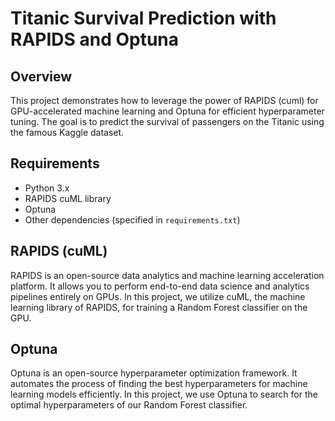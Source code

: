 # Titanic Survival Prediction with RAPIDS and Optuna
 


## Overview

This project demonstrates how to leverage the power of RAPIDS (cuml) for GPU-accelerated machine learning and Optuna for efficient hyperparameter tuning. The goal is to predict the survival of passengers on the Titanic using the famous Kaggle dataset.


## Requirements

- Python 3.x
- RAPIDS cuML library
- Optuna
- Other dependencies (specified in `requirements.txt`)

## RAPIDS (cuML)
RAPIDS is an open-source data analytics and machine learning acceleration platform. It allows you to perform end-to-end data science and analytics pipelines entirely on GPUs. In this project, we utilize cuML, the machine learning library of RAPIDS, for training a Random Forest classifier on the GPU.


## Optuna
Optuna is an open-source hyperparameter optimization framework. It automates the process of finding the best hyperparameters for machine learning models efficiently. In this project, we use Optuna to search for the optimal hyperparameters of our Random Forest classifier.
